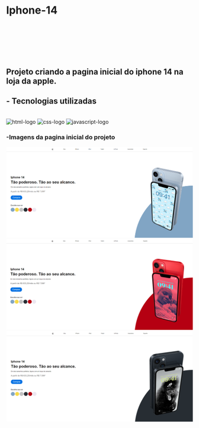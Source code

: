 <h1>Iphone-14<h1/>
<br>
<br>
<h2>Projeto criando a pagina inicial do iphone 14 na loja da apple.</h2>

<h2>- Tecnologias utilizadas</h2>
<br>
<img src="https://img.shields.io/badge/HTML5-E34F26?style=for-the-badge&logo=html5&logoColor=white" alt="html-logo">
<img src="https://img.shields.io/badge/CSS3-1572B6?style=for-the-badge&logo=css3&logoColor=white" alt="css-logo">
<img src="https://img.shields.io/badge/JavaScript-F7DF1E?style=for-the-badge&logo=javascript&logoColor=black" alt="javascript-logo">

<br>
<h3>-Imagens da pagina inicial do projeto</h3>
<img src="https://github.com/RenaldFerreira/Iphone-14/blob/main/img/Desktop.PNG?raw=true" alt="pagina-iphone">
<img src="https://github.com/RenaldFerreira/Iphone-14/blob/main/img/Desktop2.PNG?raw=true" alt="iphone-red">
<img src="https://github.com/RenaldFerreira/Iphone-14/blob/main/img/Desktop3.PNG?raw=true" alt="iphone-black">
